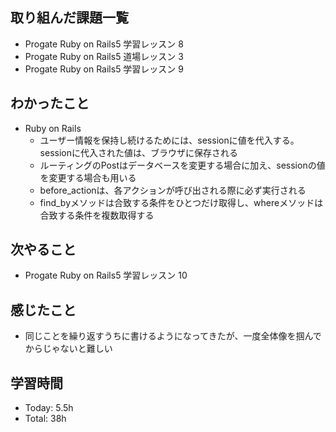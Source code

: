 ## 取り組んだ課題一覧
- Progate Ruby on Rails5  学習レッスン 8
- Progate Ruby on Rails5  道場レッスン 3
- Progate Ruby on Rails5  学習レッスン 9
## わかったこと
- Ruby on Rails
  - ユーザー情報を保持し続けるためには、sessionに値を代入する。sessionに代入された値は、ブラウザに保存される
  - ルーティングのPostはデータベースを変更する場合に加え、sessionの値を変更する場合も用いる
  - before_actionは、各アクションが呼び出される際に必ず実行される
  - find_byメソッドは合致する条件をひとつだけ取得し、whereメソッドは合致する条件を複数取得する
## 次やること
- Progate Ruby on Rails5  学習レッスン 10
## 感じたこと
- 同じことを繰り返すうちに書けるようになってきたが、一度全体像を掴んでからじゃないと難しい
## 学習時間
- Today: 5.5h
- Total: 38h
